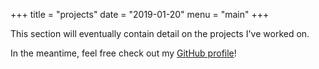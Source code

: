 +++
title = "projects"
date = "2019-01-20"
menu = "main"
+++

This section will eventually contain
detail on the projects I've worked on.

In the meantime,  feel free check out my
[GitHub profile](https://github.com/andrejusk)!